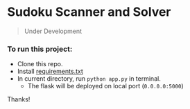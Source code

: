 # Sudoku Scanner and Solver

> Under Development


### To run this project:
+ Clone this repo.
+ Install [requirements.txt](https://github.com/kaydee0502/Sudoku_v1/blob/master/requirements.txt)
+ In current directory, run `python app.py` in terminal.
  - The flask will be deployed on local port (`0.0.0.0:5000`)

Thanks!

